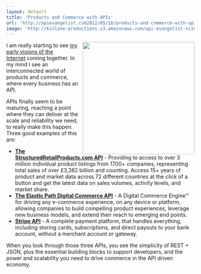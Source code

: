 ```yaml
---
layout: default
title: 'Products and Commerce with APIs'
url: 'http://apievangelist.com2012/05/16/products-and-commerce-with-apis/'
image: 'http://kinlane-productions.s3.amazonaws.com/api-evangelist-site/blog/Tag-Cloud-API-Economy.png'
---
```



<p>
     <img src="http://kinlane-productions.s3.amazonaws.com/api-evangelist/Tag-Cloud-API-Economy.png"  width="300" align="right" />
</p>
<p>
     I am really starting to see <a title="my early visions of the Internet" href="http://www.apievangelist.com/2012/05/03/apis-help-deliver-on-early-commerce-visions-of-the-internet/">my early visions of the Internet</a> coming together. In my mind I see an interconnected world of products and commerce, where every business has an API.
</p>
<p>
     APIs finally seem to be maturing, reaching a point where they can deliver at the scale and reliability we need, to really make this happen. Three good examples of this are:
</p>
<ul >
     <li>
          <strong><a title="The StructuredRetailProducts.com API" href="http://www.structuredretailproducts.com/tab/api.html">The StructuredRetailProducts.com API</a></strong> - Providing to access to over 3 million individual product listings from 1700+ companies, representing total sales of over £3,382 billion and counting. Access 15+ years of product and market data across 72 different countries at the click of a button and get the latest data on sales volumes, activity levels, and market share.
     </li>
     <li>
          <strong><a title="The Elastic Path Digital Commerce API" href="http://www.elasticpath.com/">The Elastic Path Digital Commerce API</a></strong> - A Digital Commerce Engine™ for driving any e-commerce experience, on any device or platform, allowing companies to build compelling product experiences, leverage new business models, and extend their reach to emerging end points.
     </li>
     <li>
          <strong><a title="Stripe API" href="https://stripe.com/">Stripe API</a></strong> - A complete payment platform, that handles everything, including storing cards, subscriptions, and direct payouts to your bank account, without a merchant account or gateway.
     </li>
</ul>
<p>
     When you look through those three APIs, you see the simplicity of REST + JSON, plus the essential building blocks to support developers, and the power and scalability you need to drive commerce in the API driven economy.
</p>
